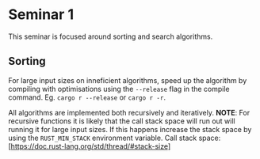 # Seminar 1

This seminar is focused around sorting and search algorithms. 

## Sorting

For large input sizes on inneficient algorithms, speed up the algorithm by compiling with optimisations using the `--release` flag in the compile command. Eg. `cargo r --release` or `cargo r -r`.

All algorithms are implemented both recursively and iteratively.
**NOTE**: For recursive functions it is likely that the call stack space will run out will running it for large input sizes. If this happens increase the stack space by using the `RUST_MIN_STACK` environment variable. 
Call stack space: [https://doc.rust-lang.org/std/thread/#stack-size]
